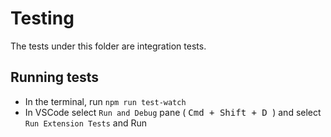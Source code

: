 # Testing

The tests under this folder are integration tests.

## Running tests

- In the terminal, run `npm run test-watch`
- In VSCode select `Run and Debug` pane ( <kbd>Cmd + Shift + D </kbd>) and select `Run Extension Tests` and Run